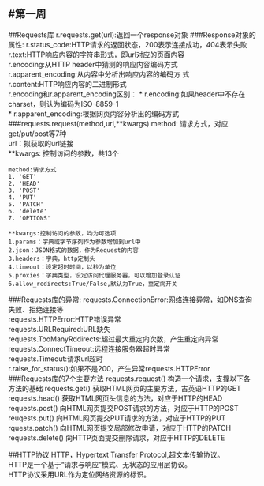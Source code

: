 #第一周
---
##Requests库
r.requests.get(url):返回一个response对象
###Response对象的属性:
	r.status_code:HTTP请求的返回状态，200表示连接成功，404表示失败  
	r.text:HTTP响应内容的字符串形式，即url对应的页面内容  
	r.encoding:从HTTP header中猜测的响应内容编码方式  
	r.apparent_encoding:从内容中分析出响应内容的编码方 式  
	r.content:HTTP响应内容的二进制形式  
	r.encoding和r.apparent_encoding区别：
	* r.encoding:如果header中不存在charset，则认为编码为ISO-8859-1  
	* r.apparent_encoding:根据网页内容分析出的编码方式  
###requests.request(method,url,\*\*kwargs)
method: 请求方式，对应get/put/post等7种  
url：拟获取的url链接  
\*\*kwargs: 控制访问的参数，共13个

	method:请求方式
	1. 'GET'
	2. 'HEAD'
	3. 'POST'
	4. 'PUT'
	5. 'PATCH'
	6. 'delete'
	7. 'OPTIONS'
	
	**kwargs:控制访问的参数，均为可选项
	1.params：字典或字节序列作为参数增加到url中
	2.json：JSON格式的数据，作为Request的内容
	3.headers：字典，http定制头 
	4.timeout：设定超时时间，以秒为单位
	5.proxies：字典类型，设定访问代理服务器，可以增加登录认证
	6.allow_redirects:True/False,默认为True，重定向开关
###Requests库的异常:
	requests.ConnectionError:网络连接异常，如DNS查询失败、拒绝连接等  
	requests.HTTPError:HTTP错误异常  
	requests.URLRequired:URL缺失  
	requests.TooManyRddirects:超过最大重定向次数，产生重定向异常  
	requests.ConnectTimeout:远程连接服务器超时异常  
	requests.Timeout:请求url超时  
	r.raise_for_status():如果不是200，产生异常requests.HTTPError  
###Requests库的7个主要方法
	requests.request() 构造一个请求，支撑以下各方法的基础
	requests.get() 获取HTML网页的主要方法，古英语HTTP的GET
	requests.head() 获取HTML网页头信息的方法，对应于HTTP的HEAD
	requests.post() 向HTML网页提交POST请求的方法，对应于HTTP的POST
	reuqests.put() 向HTML网页提交PUT请求的方法，对应于HTTP的PUT
	rquests.patch() 向HTML网页提交局部修改申请，对应于HTTP的PATCH
	requests.delete() 向HTTP页面提交删除请求，对应于HTTP的DELETE

##HTTP协议
HTTP，Hypertext Transfer Protocol,超文本传输协议。  
HTTP是一个基于“请求与响应”模式、无状态的应用层协议。  
HTTP协议采用URL作为定位网络资源的标识。  

